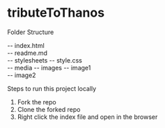 # tributeToThanos

Folder Structure

-- index.html<br>
-- readme.md<br>
-- stylesheets -- style.css<br>
-- media -- images -- image1<br>
                   -- image2


Steps to run this project locally
1. Fork the repo
2. Clone the forked repo
3. Right click the index file and open in the browser
